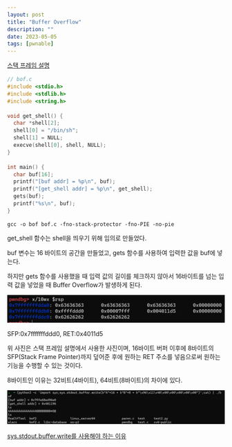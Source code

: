 ```yaml
---
layout: post
title: "Buffer Overflow"
description: ""
date: 2023-05-05
tags: [pwnable]
---
```


<a href="https://hyuunnn.github.io/2023/05/05/stack-frame/">스택 프레임 설명</a>

```c
// bof.c
#include <stdio.h>
#include <stdlib.h>
#include <string.h>

void get_shell() {
  char *shell[2];
  shell[0] = "/bin/sh";
  shell[1] = NULL;
  execve(shell[0], shell, NULL);
}

int main() {
  char buf[16];
  printf("[buf addr] = %p\n", buf);
  printf("[get_shell addr] = %p\n", get_shell);
  gets(buf);
  printf("%s\n", buf);
}
```

```console
gcc -o bof bof.c -fno-stack-protector -fno-PIE -no-pie
```

get_shell 함수는 shell을 띄우기 위해 임의로 만들었다.

buf 변수는 16 바이트의 공간을 만들었고, gets 함수를 사용하여 입력한 값을 buf에 넣는다.

하지만 gets 함수를 사용했을 때 입력 값의 길이를 체크하지 않아서 16바이트를 넘는 입력 값을 넣었을 때 Buffer Overflow가 발생하게 된다.

![1](/assets/images/buffer-overflow/1.png)

SFP:0x7fffffffddd0, RET:0x4011d5

위 사진은 스택 프레임 설명에서 사용한 사진이며, 16바이트 버퍼 이후에 8바이트의 SFP(Stack Frame Pointer)까지 덮어준 후에 원하는 RET 주소를 넣음으로써 원하는 기능을 수행할 수 있는 것이다.

8바이트인 이유는 32비트(4바이트), 64비트(8바이트)의 차이에 있다.

![2](/assets/images/buffer-overflow/2.png)

<a href="https://hyuunnn.github.io/2023/04/28/python3-print/">sys.stdout.buffer.write를 사용해야 하는 이유</a>
